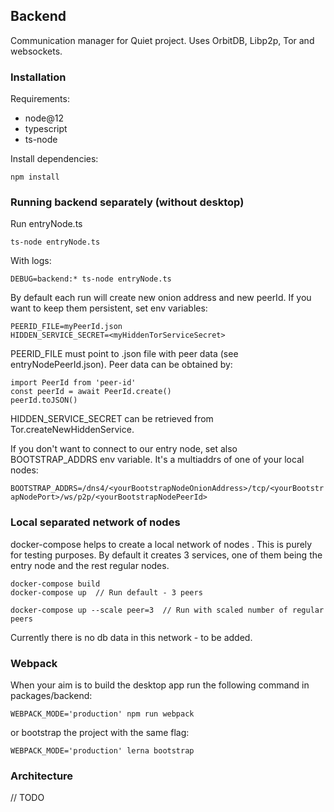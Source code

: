 ## Backend

Communication manager for Quiet project. Uses OrbitDB, Libp2p, Tor and websockets.

### Installation

Requirements: 
- node@12
- typescript
- ts-node

Install dependencies:

`npm install`


### Running backend separately (without desktop)

Run entryNode.ts

`ts-node entryNode.ts`

With logs:

`DEBUG=backend:* ts-node entryNode.ts`

By default each run will create new onion address and new peerId. If you want to keep them persistent, set env variables:

```
PEERID_FILE=myPeerId.json
HIDDEN_SERVICE_SECRET=<myHiddenTorServiceSecret>
```

PEERID_FILE must point to .json file with peer data (see entryNodePeerId.json). Peer data can be obtained by:

```
import PeerId from 'peer-id'
const peerId = await PeerId.create()
peerId.toJSON()
```

HIDDEN_SERVICE_SECRET can be retrieved from Tor.createNewHiddenService.

If you don't want to connect to our entry node, set also BOOTSTRAP_ADDRS env variable. It's a multiaddrs of one of your local nodes:

`BOOTSTRAP_ADDRS=/dns4/<yourBootstrapNodeOnionAddress>/tcp/<yourBootstrapNodePort>/ws/p2p/<yourBootstrapNodePeerId>`


### Local separated network of nodes

docker-compose helps to create a local network of nodes . This is purely for testing purposes. By default it creates 3 services, one of them being the entry node and the rest regular nodes.

```
docker-compose build
docker-compose up  // Run default - 3 peers

docker-compose up --scale peer=3  // Run with scaled number of regular peers 
```

Currently there is no db data in this network - to be added. 

### Webpack

When your aim is to build the desktop app run the following command in packages/backend:

`WEBPACK_MODE='production' npm run webpack`

or bootstrap the project with the same flag: 

`WEBPACK_MODE='production' lerna bootstrap`

### Architecture

// TODO


